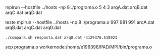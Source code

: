 mpirun --hostfile ../hosts -np 8 ./programa.o 5 4 3 arqA.dat arqB.dat arqC.dat arqD.dat

teste
mpirun --hostfile ../hosts -np 8 ./programa.o 997 981 991 arqA.dat arqB.dat arqC.dat arqD.dat

`./compara.sh resposta.dat arqD.dat`
`-4129376.518921`

scp programa.o workernode:/home/e196396/PAD/MPI/bin/programa.o